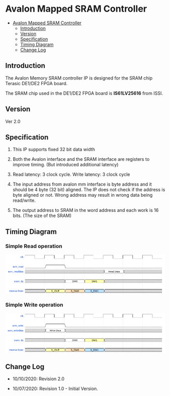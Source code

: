 # Avalon Mapped SRAM Controller

- [Avalon Mapped SRAM Controller](#avalon-mapped-sram-controller)
  - [Introduction](#introduction)
  - [Version](#version)
  - [Specification](#specification)
  - [Timing Diagram](#timing-diagram)
  - [Change Log](#change-log)

## Introduction

The Avalon Memory SRAM controller IP is designed for the SRAM chip Terasic DE1/DE2 FPGA board.

The SRAM chip used in the DE1/DE2 FPGA board is **IS61LV25616** from ISSI.

## Version

Ver 2.0

## Specification

1. This IP supports fixed 32 bit data width

2. Both the Avalon interface and the SRAM interface are registers to improve timing. (But introduced additional latency)

3. Read latency: 3 clock cycle. Write latency: 3 clock cycle

4. The input address from avalon mm interface is byte address and it should be 4 byte (32 bit) aligned. The IP does not check if the address is byte aligned or not. Wrong address may result in wrong data being read/write.

5. The output address to SRAM in the word address and each work is 16 bits. (The size of the SRAM) 

## Timing Diagram

### Simple Read operation

![read operation](assets/img/read.png)

### Simple Write operation

![write operation](assets/img/write.png)

## Change Log

- 10/10/2020: Revision 2.0

- 10/07/2020: Revision 1.0 - Initial Version.

